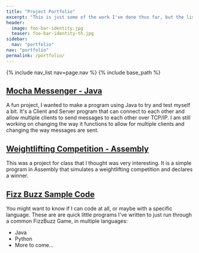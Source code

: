 ```yaml
---
title: "Project Portfolio"
excerpt: "This is just some of the work I've done thus far, but the list is growing every day."
header:
  image: foo-bar-identity.jpg
  teaser: foo-bar-identity-th.jpg
sidebar:
  nav: "portfolio"
nav: "portfolio"
permalink: /portfolio/
---
```

{% include nav_list nav=page.nav %}
{% include base_path %}


## [Mocha Messenger - Java](/portfolio/mocha-messenger/)
A fun project, I wanted to make a program using Java to try and test myself a bit. It's a Client and Server program 
that can connect to each other and allow multiple clients to send messages to each other over TCP/IP. I am still
working on changing the way it functions to allow for multiple clients and changing the way messages are sent.

## [Weightlifting Competition - Assembly](/altPortfolio/weightlifting-competition/index.html)
This was a project for class that I thought was very interesting. It is a simple program in Assembly that simulates a 
weightlifting competition and declares a winner.

## [Fizz Buzz Sample Code](https://amkratz.github.io/altPortfolio/portfolio/fizzbizz-samples/index.html/)
You might want to know if I can code at all, or maybe with a specific language. These are are quick little programs I've
written to just run through a common FizzBuzz Game, in multiple languages:

* Java
* Python
* More to come...
